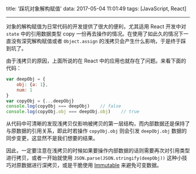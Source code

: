 title: '踩坑对象解构赋值'
data: 2017-05-04 11:01:49
tags: [JavaScript, React]

---

对象的解构赋值为日常代码的开发提供了很大的便利，尤其适用 React 开发中对 `state` 中的引用数据类型 copy 一份再去操作的情况。在使用了如此久的情况下一直没有深究解构赋值或者 `Object.assign` 的浅拷贝会产生什么影响，于是终于踩到坑了。

<!-- more -->

由于浅拷贝的原因，上面所说的在 React 中的应用也就存在了问题。来看下面的代码：

```javascript
var deepObj = {
    obj: {a: 1},
    num: 1
}
var copyObj = {...deepObj}
console.log(copyObj === deepObj)    // false
console.log(copyObj.obj === deepObj.obj)    // true
```

从代码中可清晰的发现浅拷贝仅影响被拷贝的第一层结构，而内部数据还是保持了与原数据的引用关系，即此时若操作 `copyObj.obj` 则会引发 `deepObj.obj` 数据的同步变更，这显然不是我们想要的结果。

因此，一定要注意在浅拷贝的时候如果要操作内部数据的话则需要再次对引用类型进行拷贝，或者一开始就使用 `JSON.parse(JSON.stringify(deepObj))` 这种小技巧对原数据进行深拷贝，或是干脆使用 [Immutable](http://facebook.github.io/immutable-js/) 来避免可变数据。
